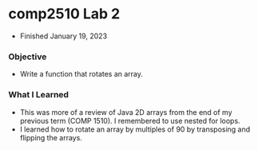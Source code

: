 # comp2510 Lab 2
* Finished January 19, 2023

### Objective
* Write a function that rotates an array. 

### What I Learned
* This was more of a review of Java 2D arrays from the end of my previous term (COMP 1510). I remembered to use nested for loops.
* I learned how to rotate an array by multiples of 90 by transposing and flipping the arrays.
